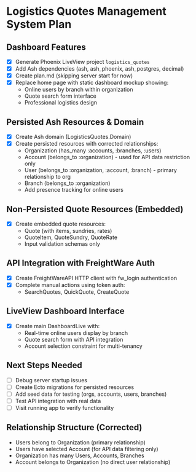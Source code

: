# Logistics Quotes Management System Plan

## Dashboard Features
- [x] Generate Phoenix LiveView project `logistics_quotes`
- [x] Add Ash dependencies (ash, ash_phoenix, ash_postgres, decimal)
- [x] Create plan.md (skipping server start for now)
- [x] Replace home page with static dashboard mockup showing:
  - Online users by branch within organization
  - Quote search form interface
  - Professional logistics design

## Persisted Ash Resources & Domain
- [x] Create Ash domain (LogisticsQuotes.Domain)
- [x] Create persisted resources with corrected relationships:
  - Organization (has_many :accounts, :branches, :users)
  - Account (belongs_to :organization) - used for API data restriction only
  - User (belongs_to :organization, :account, :branch) - primary relationship to org
  - Branch (belongs_to :organization)
  - Add presence tracking for online users

## Non-Persisted Quote Resources (Embedded)
- [x] Create embedded quote resources:
  - Quote (with items, sundries, rates)
  - QuoteItem, QuoteSundry, QuoteRate
  - Input validation schemas only

## API Integration with FreightWare Auth
- [x] Create FreightWareAPI HTTP client with fw_login authentication
- [x] Complete manual actions using token auth:
  - SearchQuotes, QuickQuote, CreateQuote

## LiveView Dashboard Interface
- [x] Create main DashboardLive with:
  - Real-time online users display by branch
  - Quote search form with API integration
  - Account selection constraint for multi-tenancy

## Next Steps Needed
- [ ] Debug server startup issues
- [ ] Create Ecto migrations for persisted resources
- [ ] Add seed data for testing (orgs, accounts, users, branches)
- [ ] Test API integration with real data
- [ ] Visit running app to verify functionality

## Relationship Structure (Corrected)
- Users belong to Organization (primary relationship)
- Users have selected Account (for API data filtering only)
- Organization has many Users, Accounts, Branches
- Account belongs to Organization (no direct user relationship)
